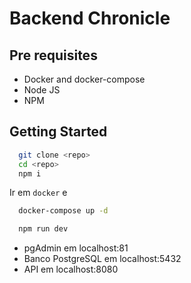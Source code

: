 # Backend Chronicle

## Pre requisites

- Docker and docker-compose
- Node JS
- NPM

## Getting Started

```sh
  git clone <repo>
  cd <repo>
  npm i
```

Ir em `docker` e 

```sh
  docker-compose up -d
```

```sh
  npm run dev
```

- pgAdmin em localhost:81
- Banco PostgreSQL em localhost:5432
- API em localhost:8080